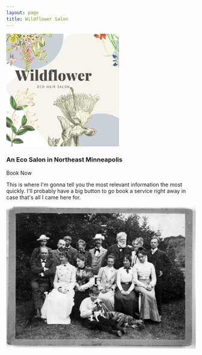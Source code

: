 ```yaml
---
layout: page
title: Wildflower Salon
---
```

<div class="text-center">
    <img style="max-height: 300px;" class="img-fluid border border-dark mb-5" src="assets/images/wildflower_logo.jpg" alt="logo">
</div>
<h3 class="text-center">An Eco Salon in Northeast Minneapolis</h3>
<a class="btn btn-lg btn-dark m-3 text-light">Book Now</a>
<p>This is where I'm gonna tell you the most relevant information the most quickly. I'll probably have a big button to go book a service right away in case that's all I came here for.</p>
<img class="img-fluid" src="assets/images/stylist-group.jpg" alt="a group photo of all the stylists">

